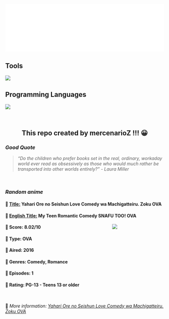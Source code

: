 
<img src="svg/nai.svg" />

<p>
  <h2>Tools</h2>
  <a href="https://skillicons.dev">
    <img src="https://skillicons.dev/icons?i=git,bash,vim,ubuntu,tensorflow,pytorch,docker,raspberrypi" />
  </a>

  <br />

  <h2>Programming Languages</h2>

  <a href="https://skillicons.dev">
    <img src="https://skillicons.dev/icons?i=python,c,cpp" />
  </a>
</p>

<br />

<h2 align="center">This repo created by mercenarioZ !!! 😀</h2>
<h3><i>Good Quote</i></h3>

<blockquote>
<i>
“Do the children who prefer books set in the real, ordinary, workaday world ever read as obsessively as those who would much rather be transported into other worlds entirely?” - Laura Miller
</i>
</blockquote>

<br />

<h3><i>Random anime</i></h3>

<h4>
  <strong>🥭 <u>Title:</u></strong> Yahari Ore no Seishun Love Comedy wa Machigatteiru. Zoku OVA
</h4>

<h4>🌿 <u>English Title:</u> My Teen Romantic Comedy SNAFU TOO! OVA</h4>

<img align="right" width="165" src=https://cdn.myanimelist.net/images/anime/13/84052.jpg />

<h4>🌱 Score: 8.02/10</h4>

<h4>🌲 Type: OVA</h4>

<h4>🌴 Aired: 2016</h4>

<h4>🌵 Genres: Comedy, Romance</h4>

<h4>🥑 Episodes: 1</h4>

<h4>🍏 Rating: PG-13 - Teens 13 or older</h4>

<br />

🍂 *More information: [Yahari Ore no Seishun Love Comedy wa Machigatteiru. Zoku OVA](https://myanimelist.net/anime/33161/Yahari_Ore_no_Seishun_Love_Comedy_wa_Machigatteiru_Zoku_OVA)*
    